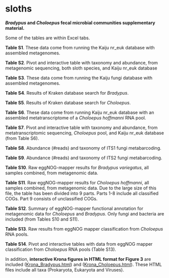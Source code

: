 # sloths
**_Bradypus_ and _Choloepus_ fecal microbial communities supplementary material.**

Some of the tables are within Excel tabs.

**Table S1**. These data come from running the Kaiju nr_euk database with assembled metagenomes.

**Table S2**. Pivot and interactive table with taxonomy and abundance, from metagenomic sequencing, both sloth species, and Kaiju nr_euk database

**Table S3**. These data come from running the Kaiju fungi database with assembled metagenomes.

**Table S4**. Results of Kraken database search for <i>Bradypus</i>.

**Table S5**. Results of Kraken database search for <i>Choloepus</i>.

**Table S6**. These data come from running Kaiju nr_euk database with an assembled metatranscriptome of a <i>Choloepus hoffmanni</i> RNA pool.

**Table S7**. Pivot and interactive table with taxonomy and abundance, from metatranscriptomic sequencing, <i>Choloepus</i> pool, and Kaiju nr_euk database (from Table S6).

**Table S8**. Abundance (#reads) and taxonomy of ITS1 fungi metabarcoding.

**Table S9**. Abundance (#reads) and taxonomy of ITS2 fungi metabarcoding.

**Table S10**. Raw eggNOG-mapper results for <i>Bradypus variegatus</i>, all samples combined, from metagenomic data.

**Table S11**. Raw eggNOG-mapper results for <i>Choloepus hoffmanni</i>, all samples combined, from metagenomic data. Due to the large size of this file, the table has been divided into 9 parts. Parts 1-8 include all classified COGs. Part 9 consists of unclassified COGs.

**Table S12**. Summary of eggNOG-mapper functional annotation for metagenomic data for <i>Choloepus</i> and <i>Bradypus</i>. Only fungi and bacteria are included (from Tables S10 and S11).

**Table S13**. Raw results from eggNOG mapper classification from <i>Choloepus</i> RNA pools.

**Table S14**. Pivot and interactive tables with data from eggNOG mapper classification from <i>Choloepus</i> RNA pools (Table S13).

In addition, **interactive Krona figures in HTML format for Figure 3** are included ([Krona_Bradypus.html](https://github.com/pchaverri/sloths/blob/main/Krona_Bradypus.html)) and ([Krona_Choloepus.html](https://github.com/pchaverri/sloths/blob/main/Krona_Choloepus.html)). These HTML files include all taxa (Prokaryota, Eukaryota and Viruses).
